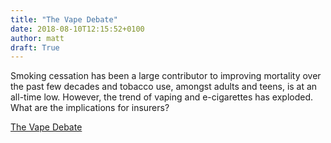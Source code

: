 ```yaml
---
title: "The Vape Debate"
date: 2018-08-10T12:15:52+0100
author: matt
draft: True
---
```

Smoking cessation has been a large contributor to improving mortality over the past few decades and tobacco use, amongst adults and teens, is at an all-time low. However, the trend of vaping and e-cigarettes has exploded. What are the implications for insurers?

[ The Vape Debate ]( https://www.rgare.com/knowledge-center/media/articles/the-vape-debate )
